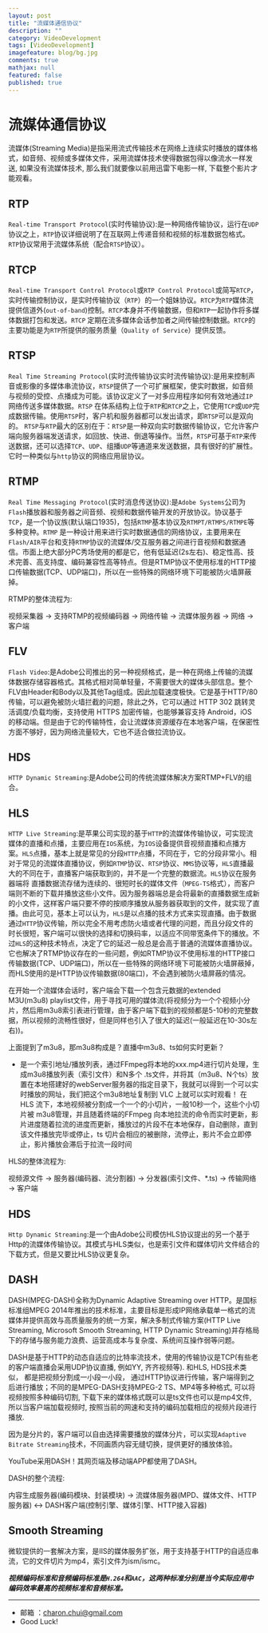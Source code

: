 ```yaml
---
layout: post
title: "流媒体通信协议"
description: ""
category: VideoDevelopment
tags: [VideoDevelopment]
imagefeature: blog/bg.jpg
comments: true
mathjax: null
featured: false
published: true
---
```


流媒体通信协议
===
 

流媒体(Streaming Media)是指采用流式传输技术在网络上连续实时播放的媒体格式，如音频、视频或多媒体文件，采用流媒体技术使得数据包得以像流水一样发送, 如果没有流媒体技术, 那么我们就要像以前用迅雷下电影一样, 下载整个影片才能观看。   



RTP
---

`Real-time Transport Protocol`(实时传输协议):是一种网络传输协议，运行在`UDP` 协议之上，`RTP`协议详细说明了在互联网上传递音频和视频的标准数据包格式。`RTP`协议常用于流媒体系统（配合`RTSP`协议）。

RTCP
---
`Real-time Transport Control Protocol`或`RTP Control Protocol`或简写`RTCP`，实时传输控制协议，是实时传输协议（`RTP`）的一个姐妹协议。`RTCP`为`RTP`媒体流提供信道外(`out-of-band`)控制。`RTCP`本身并不传输数据，但和`RTP`一起协作将多媒体数据打包和发送。`RTCP` 定期在流多媒体会话参加者之间传输控制数据。`RTCP`的主要功能是为`RTP`所提供的服务质量（`Quality of Service`）提供反馈。

RTSP
---
`Real Time Streaming Protocol`(实时流传输协议实时流传输协议):是用来控制声音或影像的多媒体串流协议，`RTSP`提供了一个可扩展框架，使实时数据，如音频与视频的受控、点播成为可能。该协议定义了一对多应用程序如何有效地通过`IP`网络传送多媒体数据。`RTSP` 在体系结构上位于`RTP`和`RTCP`之上，它使用`TCP`或`UDP`完成数据传输。使用`RTSP`时，客户机和服务器都可以发出请求，即`RTSP`可以是双向的。
`RTSP`与`RTP`最大的区别在于：`RTSP`是一种双向实时数据传输协议，它允许客户端向服务器端发送请求，如回放、快进、倒退等操作。当然，`RTSP`可基于`RTP`来传送数据，还可以选择`TCP`、`UDP`、组播`UDP`等通道来发送数据，具有很好的扩展性。它时一种类似与`http`协议的网络应用层协议。

RTMP
---
`Real Time Messaging Protocol`(实时消息传送协议):是`Adobe Systems`公司为`Flash`播放器和服务器之间音频、视频和数据传输开发的开放协议。协议基于`TCP`，是一个协议族(默认端口1935)，包括`RTMP`基本协议及`RTMPT/RTMPS/RTMPE`等多种变种。`RTMP` 是一种设计用来进行实时数据通信的网络协议，主要用来在`Flash/AIR`平台和支持`RTMP`协议的流媒体/交互服务器之间进行音视频和数据通信。市面上绝大部分PC秀场使用的都是它，他有低延迟(2s左右)、稳定性高、技术完善、高支持度、编码兼容性高等特点。但是RTMP协议不使用标准的HTTP接口传输数据(TCP、UDP端口)，所以在一些特殊的网络环境下可能被防火墙屏蔽掉。

RTMP的整体流程为:  

视频采集器 -> 支持RTMP的视频编码器 -> 网络传输  -> 流媒体服务器 -> 网络 -> 客户端


FLV
---
`Flash Video`:是Adobe公司推出的另一种视频格式，是一种在网络上传输的流媒体数据存储容器格式。其格式相对简单轻量，不需要很大的媒体头部信息。整个FLV由Header和Body以及其他Tag组成。因此加载速度极快。它是基于HTTP/80传输，可以避免被防火墙拦截的问题，除此之外，它可以通过 HTTP 302 跳转灵活调度/负载均衡，支持使用 HTTPS 加密传输，也能够兼容支持 Android，iOS 的移动端。但是由于它的传输特性，会让流媒体资源缓存在本地客户端，在保密性方面不够好，因为网络流量较大，它也不适合做拉流协议。

HDS
---
`HTTP Dynamic Streaming`:是Adobe公司的传统流媒体解决方案RTMP+FLV的组合。


HLS
---
`HTTP Live Streaming`:是苹果公司实现的基于`HTTP`的流媒体传输协议，可实现流媒体的直播和点播，主要应用在`IOS`系统，为`IOS`设备提供音视频直播和点播方案。`HLS`点播，基本上就是常见的分段`HTTP`点播，不同在于，它的分段非常小。相对于常见的流媒体直播协议，例如`RTMP`协议、`RTSP`协议、`MMS`协议等，`HLS`直播最大的不同在于，直播客户端获取到的，并不是一个完整的数据流。`HLS`协议在服务器端将
直播数据流存储为连续的、很短时长的媒体文件（`MPEG-TS`格式），而客户端则不断的下载并播放这些小文件。因为服务器端总是会将最新的直播数据生成新的小文件，这样客户端只要不停的按顺序播放从服务器获取到的文件，就实现了直播。由此可见，基本上可以认为，`HLS`是以点播的技术方式来实现直播。由于数据通过`HTTP`协议传输，所以完全不用考虑防火墙或者代理的问题，而且分段文件的时长很短，客户端可以很快的选择和切换码率，以适应不同带宽条件下的播放。不过`HLS`的这种技术特点，决定了它的延迟一般总是会高于普通的流媒体直播协议。它也解决了RTMP协议存在的一些问题，例如RTMP协议不使用标准的HTTP接口传输数据(TCP、UDP端口)，所以在一些特殊的网络环境下可能被防火墙屏蔽掉，而HLS使用的是HTTP协议传输数据(80端口)，不会遇到被防火墙屏蔽的情况。

在开始一个流媒体会话时，客户端会下载一个包含元数据的extended M3U(m3u8) playlist文件，用于寻找可用的媒体流(将视频分为一个个视频小分片，然后用m3u8索引表进行管理，由于客户端下载到的视频都是5-10秒的完整数据，所以视频的流畅性很好，但是同样也引入了很大的延迟(一般延迟在10-30s左右))。

上面提到了m3u8，那m3u8构成是？直播中m3u8、ts如何实时更新？      

- 是一个索引地址/播放列表，通过FFmpeg将本地的xxx.mp4进行切片处理，生成m3u8播放列表（索引文件）和N多个 .ts文件，并将其（m3u8、N个ts）放置在本地搭建好的webServer服务器的指定目录下，我就可以得到一个可以实时播放的网址，我们把这个m3u8地址复制到 VLC 上就可以实时观看！
在 HLS 流下，本地视频被分割成一个一个的小切片，一般10秒一个，这些个小切片被 m3u8管理，并且随着终端的FFmpeg 向本地拉流的命令而实时更新，影片进度随着拉流的进度而更新，播放过的片段不在本地保存，自动删除，直到该文件播放完毕或停止，ts 切片会相应的被删除，流停止，影片不会立即停止，影片播放会滞后于拉流一段时间

HLS的整体流程为:   

视频源文件 -> 服务器(编码器、流分割器) -> 分发器(索引文件、*.ts) -> 传输网络 -> 客户端

HDS
---
`Http Dynamic Streaming`:是一个由Adobe公司模仿HLS协议提出的另一个基于Http的流媒体传输协议。其模式与HLS类似，也是索引文件和媒体切片文件结合的下载方式，但是又要比HLS协议更复杂。

DASH
---

DASH(MPEG-DASH)全称为Dynamic Adaptive Streaming over HTTP。是国标标准组MPEG 2014年推出的技术标准，主要目标是形成IP网络承载单一格式的流媒体并提供高效与高质量服务的统一方案，解决多制式传输方案(HTTP Live Streaming, Microsoft Smooth Streaming, HTTP Dynamic Streaming)并存格局下的存储与服务能力浪费、运营高成本与复杂度、系统间互操作弱等问题。       

DASH是基于HTTP的动态自适应的比特率流技术，使用的传输协议是TCP(有些老的客户端直播会采用UDP协议直播, 例如YY, 齐齐视频等). 和HLS, HDS技术类似， 都是把视频分割成一小段一小段， 通过HTTP协议进行传输，客户端得到之后进行播放；不同的是MPEG-DASH支持MPEG-2 TS、MP4等多种格式, 可以将视频按照多种编码切割, 下载下来的媒体格式既可以是ts文件也可以是mp4文件, 所以当客户端加载视频时, 按照当前的网速和支持的编码加载相应的视频片段进行播放.          

因为是分片的，客户端可以自由选择需要播放的媒体分片，可以实现`Adaptive Bitrate Streaming`技术，不同画质内容无缝切换，提供更好的播放体验。        

YouTube采用DASH！其网页端及移动端APP都使用了DASH。

DASH的整个流程:        

内容生成服务器(编码模块、封装模块) -> 流媒体服务器(MPD、媒体文件、HTTP服务器) <-> DASH客户端(控制引擎、媒体引擎、HTTP接入容器)


Smooth Streaming
---
微软提供的一套解决方案，是IIS的媒体服务扩张，用于支持基于HTTP的自适应串流，它的文件切片为mp4，索引文件为ism/ismc。



***视频编码标准和音频编码标准是`H.264`和`AAC`，这两种标准分别是当今实际应用中编码效率最高的视频标准和音频标准。***



---

- 邮箱 ：charon.chui@gmail.com  
- Good Luck! 